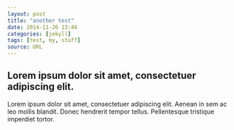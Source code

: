 ```yaml
---
layout: post
title: "another test"
date: 2014-11-26 13:44
categories: [jekyll]
tags: [test, my, stuff]
source: URL
---
```


## Lorem ipsum dolor sit amet, consectetuer adipiscing elit.

Lorem ipsum dolor sit amet, consectetuer adipiscing elit.  Aenean in
sem ac leo mollis blandit.  Donec hendrerit tempor tellus.
Pellentesque tristique imperdiet tortor.
